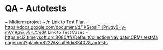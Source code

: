# QA - Autotests
~ Midterm project ~ /n
Link to Test Plan - https://docs.google.com/document/d/1KSeoslF_jPnvqy6-Iy-mCn8jzEuv5rLX/edit
Link to Test Cases - https://ci2.timelysoft.org:8080/tfs/DefaultCollection/Navigator.CRM/_testManagement?planId=82226&suiteId=83402&_a=tests
